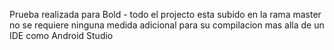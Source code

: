 Prueba realizada para Bold - todo el projecto esta subido en la rama master no se requiere ninguna medida adicional para su compilacion mas alla de un IDE como Android Studio
